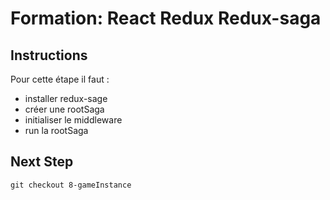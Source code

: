 # Formation: React Redux Redux-saga

## Instructions
Pour cette étape il faut :
- installer redux-sage
- créer une rootSaga
- initialiser le middleware
- run la rootSaga

## Next Step
```
git checkout 8-gameInstance
```

